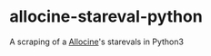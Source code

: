 # allocine-stareval-python
A scraping of a [Allocine](https://www.allocine.fr/)'s starevals in Python3

